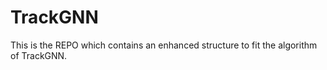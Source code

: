 
# TrackGNN

This is the REPO which contains an enhanced structure to fit the algorithm of TrackGNN.

